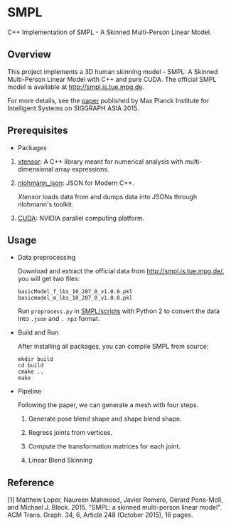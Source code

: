 # SMPL

 C++ Implementation of SMPL - A Skinned Multi-Person Linear Model.
 
 ## Overview

This project implements a 3D human skinning model - SMPL: A Skinned
Multi-Person Linear Model with C++ and pure CUDA. The official SMPL model is available at http://smpl.is.tue.mpg.de.

For more details, see the [paper](http://files.is.tue.mpg.de/black/papers/SMPL2015.pdf) 
published by Max Planck Institute for Intelligent Systems on SIGGRAPH ASIA 
2015.
 
## Prerequisites

- Packages

1. [xtensor](https://github.com/QuantStack/xtensor): A C++ library meant for numerical analysis with multi-dimensional array expressions. 

2. [nlohmann_json](https://github.com/nlohmann/json): JSON for Modern C++.

    *Xtensor* loads data from and dumps data into JSONs through nlohmann's toolkit.
    
3. [CUDA](https://developer.nvidia.com/cuda-downloads): NVIDIA parallel computing platform.
 
## Usage

- Data preprocessing

  Download and extract the official data from http://smpl.is.tue.mpg.de/, you
  will get two files:
    
      basicModel_f_lbs_10_207_0_v1.0.0.pkl
      basicmodel_m_lbs_10_207_0_v1.0.0.pkl

  Run `preprocess.py` in [SMPL/scripts](SMPL/scripts/preprocess.py) with Python 2 to convert the data into `.json` and `. npz` format. 

- Build and Run

  After installing all packages, you can compile SMPL from source:

      mkdir build
      cd build
      cmake ..
      make
      
- Pipeline

  Following the paper, we can generate a mesh with four steps.

  1. Generate pose blend shape and shape blend shape.

  2. Regress joints from vertices.

  3. Compute the transformation matrices for each joint.

  4. Linear Blend Skinning
 
 ## Reference

[1] Matthew Loper, Naureen Mahmood, Javier Romero, Gerard Pons-Moll, and Michael J. Black. 2015. "SMPL: a skinned multi-person linear model". ACM Trans. Graph. 34, 6, Article 248 (October 2015), 16 pages.
